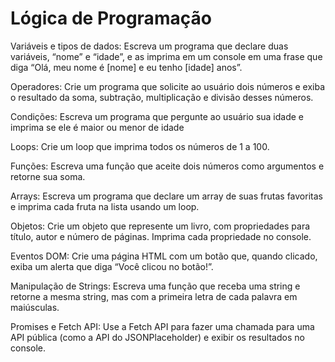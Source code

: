 # Lógica de Programação # 
Variáveis e tipos de dados: Escreva um programa que declare duas variáveis, “nome” e “idade”, e as imprima em um console em uma frase que diga “Olá, meu nome é [nome] e eu tenho [idade] anos”.

Operadores: Crie um programa que solicite ao usuário dois números e exiba o resultado da soma, subtração, multiplicação e divisão desses números.

Condições: Escreva um programa que pergunte ao usuário sua idade e imprima se ele é maior ou menor de idade

Loops: Crie um loop que imprima todos os números de 1 a 100.

Funções: Escreva uma função que aceite dois números como argumentos e retorne sua soma.

Arrays: Escreva um programa que declare um array de suas frutas favoritas e imprima cada fruta na lista usando um loop.

Objetos: Crie um objeto que represente um livro, com propriedades para título, autor e número de páginas. Imprima cada propriedade no console.

Eventos DOM: Crie uma página HTML com um botão que, quando clicado, exiba um alerta que diga “Você clicou no botão!”.

Manipulação de Strings: Escreva uma função que receba uma string e retorne a mesma string, mas com a primeira letra de cada palavra em maiúsculas.

Promises e Fetch API: Use a Fetch API para fazer uma chamada para uma API pública (como a API do JSONPlaceholder) e exibir os resultados no console.